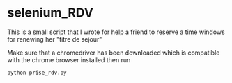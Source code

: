 # selenium_RDV

This is a small script that I wrote for help a friend to reserve
a time windows for renewing her "titre de sejour"


Make sure that a chromedriver has been downloaded which is compatible with the chrome browser installed
then run
```
python prise_rdv.py
```